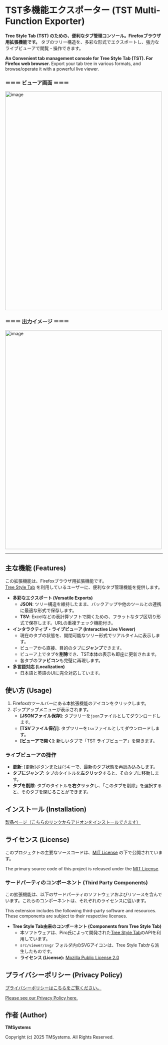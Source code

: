 # TST多機能エクスポーター (TST Multi-Function Exporter)

**Tree Style Tab (TST) のための、便利なタブ管理コンソール。Firefoxブラウザ用拡張機能です。**
タブのツリー構造を、多彩な形式でエクスポートし、強力なライブビューアで閲覧・操作できます。

**An Convenient tab management console for Tree Style Tab (TST). For Firefox web browser.**
Export your tab tree in various formats, and browse/operate it with a powerful live viewer.

### ＝＝＝ ビューア画面 ＝＝＝
<img width="500" height="700" alt="image" src="https://github.com/user-attachments/assets/1e6e2fb1-3b84-4576-b9e9-dc4757dc9e33" />

### ＝＝＝ 出力イメージ ＝＝＝
<img width="500" height="700" alt="image" src="https://github.com/user-attachments/assets/6a096036-dbc3-42ab-9baa-8d229e81ec61" />


---

## 主な機能 (Features)

この拡張機能は、Firefoxブラウザ用拡張機能です。<br>
[Tree Style Tab](https://addons.mozilla.org/firefox/addon/tree-style-tab/) を利用しているユーザーに、便利なタブ管理機能を提供します。

-   **多彩なエクスポート (Versatile Exports)**
    -   **JSON**: ツリー構造を維持したまま、バックアップや他のツールとの連携に最適な形式で保存します。
    -   **TSV**: Excelなどの表計算ソフトで開くための、フラットなタブ区切り形式で保存します。URLの重複チェック機能付き。
-   **インタラクティブ・ライブビューア (Interactive Live Viewer)**
    -   現在のタブの状態を、開閉可能なツリー形式でリアルタイムに表示します。
    -   ビューアから直接、目的のタブに**ジャンプ**できます。
    -   ビューア上でタブを**削除**でき、TST本体の表示も即座に更新されます。
    -   各タブの**ファビコン**も完璧に再現します。
-   **多言語対応 (Localization)**
    -   日本語と英語のUIに完全対応しています。

## 使い方 (Usage)

1.  Firefoxのツールバーにある本拡張機能のアイコンをクリックします。
2.  ポップアップメニューが表示されます。
    -   **[JSONファイル保存]**: タブツリーを`json`ファイルとしてダウンロードします。
    -   **[TSVファイル保存]**: タブツリーを`tsv`ファイルとしてダウンロードします。
    -   **[ビューアで開く]**: 新しいタブで「TST ライブビューア」を開きます。

### ライブビューアの操作

-   **更新**: [更新]ボタンまたは`F5`キーで、最新のタブ状態を再読み込みします。
-   **タブにジャンプ**: タブのタイトルを**左クリック**すると、そのタブに移動します。
-   **タブを削除**: タブのタイトルを**右クリック**し、「このタブを削除」を選択すると、そのタブを閉じることができます。

## インストール (Installation)

[製品ページ（こちらのリンクからアドオンをインストールできます）](https://addons.mozilla.org/ja/firefox/addon/tst-multi-function-exporter/)

## ライセンス (License)

このプロジェクトの主要なソースコードは、[MIT License](src/LICENSE) の下で公開されています。

The primary source code of this project is released under the [MIT License](src/LICENSE).

### サードパーティのコンポーネント (Third Party Components)

この拡張機能は、以下のサードパーティのソフトウェアおよびリソースを含んでいます。これらのコンポーネントは、それぞれのライセンスに従います。

This extension includes the following third-party software and resources. These components are subject to their respective licenses.

-   **Tree Style Tab由来のコンポーネント (Components from Tree Style Tab)**
    -   本ソフトウェアは、Piro氏によって開発された[Tree Style Tab](https://github.com/piroor/treestyletab/)のAPIを利用しています。
    -   `src/viewer/svg/` フォルダ内のSVGアイコンは、Tree Style Tabから派生したものです。
    -   **ライセンス (License):** [Mozilla Public License 2.0](https://www.mozilla.org/en-US/MPL/2.0/)

## プライバシーポリシー (Privacy Policy)

[プライバシーポリシーはこちらをご覧ください。](src/PRIVACY.md)

[Please see our Privacy Policy here.](src/PRIVACY.md)

## 作者 (Author)

**TMSystems**

Copyright (c) 2025 TMSystems. All Rights Reserved.
